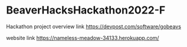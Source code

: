 
# BeaverHacksHackathon2022-F

Hackathon project overview link 
https://devpost.com/software/gobeavs

website link
https://nameless-meadow-34133.herokuapp.com/ 
